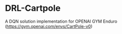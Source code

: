# DRL-Cartpole
A DQN solution implementation for OPENAI GYM Enduro (https://gym.openai.com/envs/CartPole-v0)
